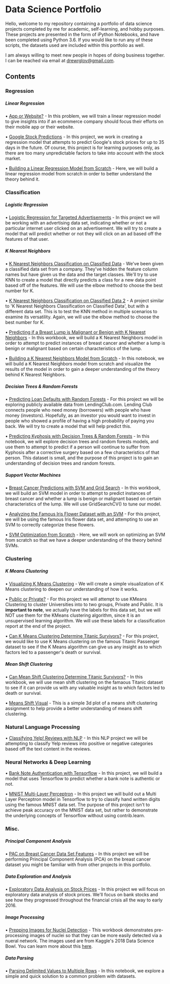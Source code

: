 # Data Science Portfolio

Hello, welcome to my repository containing a portfolio of data science projects completed by me for academic, self-learning, and hobby purposes. These projects are presented in the form of iPython Notebooks, and have been completed using Python 3.6. If you would like to run any of these scripts, the datasets used are included within this portfolio as well.

I am always willing to meet new people in hopes of doing business together. I can be reached via email at drewrglov@gmail.com.


## Contents


### Regression


##### Linear Regression
   • [App or Website?](https://github.com/drewglov/Portfolio/blob/master/Regression/Linear%20Regression%20-%20App%20or%20Website.ipynb) - In this problem, we will train a linear regression model to give insights into if an ecommerce company should focus their efforts on their mobile app or their website.
   
   • [Google Stock Predictions](https://github.com/drewglov/Portfolio/blob/master/Regression/Regression%20-%20Stock.ipynb) - In this project, we work in creating a regression model that attempts to predict Google's stock prices for up to 35 days in the future. Of course, this project is for learning purposes only, as there are too many unpredictable factors to take into account with the stock market.

   • [Building a Linear Regression Model from Scratch](https://github.com/drewglov/Portfolio/blob/master/Regression/Linear%20regression%20from%20scratch.ipynb) - Here, we will build a linear regression model from scratch in order to better understand the theory behind it.

### Classification


##### Logistic Regression
   • [Logistic Regression for Targeted Advertisements](https://github.com/drewglov/Portfolio/blob/master/Classification/Logistic%20Regression%20for%20Targeted%20Advertisements.ipynb) - In this project we will be working with an advertising data set, indicating whether or not a particular internet user clicked on an advertisement. We will try to create a model that will predict whether or not they will click on an ad based off the features of that user.
  
##### K Nearest Neighbors
   • [K Nearest Neighbors Classification on Classified Data](https://github.com/drewglov/Portfolio/blob/master/Classification/K%20Nearest%20Neighbors%20with%20Classified%20Data.ipynb) - We've been given a classified data set from a company. They've hidden the feature column names but have given us the data and the target classes. We'll try to use KNN to create a model that directly predicts a class for a new data point based off of the features. We will use the elbow method to choose the best number for K.
   
   • [K Nearest Neighbors Classification on Classified Data 2](https://github.com/drewglov/Portfolio/blob/master/Classification/K%20Nearest%20Neighbors%20with%20Classified%20Data%202.ipynb) - A project similar to 'K Nearest Neighbors Classification on Classified Data', but with a different data set. This is to test the KNN method in multiple scenarios to examine its versatility. Again, we will use the elbow method to choose the best number for K.

   • [Predicting if a Breast Lump is Malignant or Benign with K Nearest Neighbors](https://github.com/drewglov/Portfolio/blob/master/Classification/K%20Nearest%20Neighbors%20-%20Breast%20Cancer.ipynb) - In this workbook, we will build a K Nearest Neighbors model in order to attempt to predict instances of breast cancer and whether a lump is benign or malignant based on certain characteristics of the lump.
   
   • [Building a K Nearest Neighbors Model from Scratch](https://github.com/drewglov/Portfolio/blob/master/Classification/K%20Nearest%20Neighbors%20from%20Scratch.ipynb) - In this notebook, we will build a K Nearest Neighbors model from scratch and visualize the results of the model in order to gain a deeper understanding of the theory behind K Nearest Neighbors.

##### Decision Trees & Random Forests
   • [Predicting Loan Defaults with Random Forests](https://github.com/drewglov/Portfolio/blob/master/Classification/Predicting%20Loan%20Defaults%20with%20Random%20Forests.ipynb) - For this project we will be exploring publicly available data from LendingClub.com. Lending Club connects people who need money (borrowers) with people who have money (investors). Hopefully, as an investor you would want to invest in people who showed a profile of having a high probability of paying you back. We will try to create a model that will help predict this.
   
   • [Predicting Kyphosis with Decision Trees & Random Forests](https://github.com/drewglov/Portfolio/blob/master/Classification/Predicting%20Kyphosis%20with%20Decision%20Trees%20%26%20Random%20Forests.ipynb) - In this notebook, we will explore decision trees and random forests models, and use them to attempt to predict if a person will continue to suffer from Kyphosis after a corrective surgery based on a few characteristics of that person. This dataset is small, and the purpose of this project is to gain an understanding of decision trees and random forests.

##### Support Vector Machines
   • [Breast Cancer Predictions with SVM and Grid Search](https://github.com/drewglov/Portfolio/blob/master/Classification/%20Breast%20Cancer%20Predictions%20with%20SVM.ipynb) - In this workbook, we will build an SVM model in order to attempt to predict instances of breast cancer and whether a lump is benign or malignant based on certain characteristics of the lump. We will use GridSearchCV() to tune our model.
   
   • [Analyzing the Famous Iris Flower Dataset with an SVM](https://github.com/drewglov/Portfolio/blob/master/Classification/Support%20Vector%20Machines%20-%20Iris.ipynb) - For this project, we will be using the famous Iris flower data set, and attempting to use an SVM to correctly categorize these flowers.
   
   • [SVM Optimization from Scratch](https://github.com/drewglov/Portfolio/blob/master/Classification/SVM%20optimization%20from%20scratch.ipynb) - Here, we will work on optimizing an SVM from scratch so that we have a deeper understanding of the theory behind SVMs.
   
### Clustering


##### K Means Clustering
   • [Visualizing K Means Clustering](https://github.com/drewglov/Portfolio/blob/master/Clustering/Visualizing%20K%20Means.ipynb) - We will create a simple visualization of K Means clustering to deepen our understanding of how it works.
   
   • [Public or Private?](https://github.com/drewglov/Portfolio/blob/master/Clustering/K%20Means%20Clustering%20-%20Public%20or%20Private.ipynb) - For this project we will attempt to use KMeans Clustering to cluster Universities into to two groups, Private and Public. It is **important to note**, we actually have the labels for this data set, but we will NOT use them for the KMeans clustering algorithm, since it is an unsupervised learning algorithm. We will use these labels for a classification report at the end of the project.
   
   • [Can K Means Clustering Determine Titanic Survivors?](https://github.com/drewglov/Portfolio/blob/master/Clustering/Clustering%20-%20KMeans%20Titanic%20and%20Handling%20Text.ipynb) - For this project, we would like to use K Means clustering on the famous Titanic Passenger dataset to see if the K Means algorithm can give us any insight as to which factors led to a passenger's death or survival.

##### Mean Shift Clustering
   • [Can Mean Shift Clustering Determine Titanic Survivors?](https://github.com/drewglov/Portfolio/blob/master/Clustering/Mean%20Shift%20with%20Titanic%20Data.ipynb) - In this workbook, we will use mean shift clustering on the famaous Titanic dataset to see if it can provide us with any valuable insight as to which factors led to death or survival.
   
   • [Means Shift Visual](https://github.com/drewglov/Portfolio/blob/master/Clustering/Hierarchical%20Clustering%20-%20Mean%20Shift.ipynb) - This is a simple 3d plot of a means shift clustering assignment to help provide a better understanding of means shift clustering.

### Natural Language Processing
   • [Classifying Yelp! Reviews with NLP](https://github.com/drewglov/Portfolio/blob/master/Natural%20Language%20Processing/Classifying%20Yelp!%20Reviews%20with%20NLP.ipynb) - In this NLP project we will be attempting to classify Yelp reviews into positive or negative categories based off the text content in the reviews.

### Neural Networks & Deep Learning
   • [Bank Note Authentication with Tensorflow](https://github.com/drewglov/Portfolio/blob/master/Deep%20Learning/Bank%20Note%20Authentication%20with%20TF.ipynb) - In this project, we will build a model that uses Tensorflow to predict whether a bank note is authentic or not.
   
   • [MNIST Multi-Layer Perceptron](https://github.com/drewglov/Portfolio/blob/master/Deep%20Learning/MNIST%20with%20Multi-Layer%20Perceptron.ipynb) - In this project we will build out a Multi Layer Perceptron model in Tensorflow to try to classify hand written digits using the famous MNIST data set. The purpose of this project isn't to achieve peak accuracy on the MNIST data set, but rather to demonstrate the underlying concepts of Tensorflow without using contrib.learn.

### Misc.

##### Principal Component Analysis
   • [PAC on Breast Cancer Data Set Features](https://github.com/drewglov/Portfolio/blob/master/Misc/Principal%20Component%20Analysis.ipynb) - In this project we will be performing Principal Component Analysis (PCA) on the breast cancer dataset you might be familiar with from other projects in this portfolio.


##### Data Exploration and Analysis
   • [Exploratory Data Analysis on Stock Prices](https://github.com/drewglov/Portfolio/blob/master/Misc/Data%20Exploration%20%26%20Analysis%20-%20Stock%20Prices.ipynb) - In this project we will focus on exploratory data analysis of stock prices. We'll focus on bank stocks and see how they progressed throughout the financial crisis all the way to early 2016.


##### Image Processing
   • [Prepping Images for Nuclei Detection](https://github.com/drewglov/Portfolio/blob/master/Misc/Data%20Prep%20with%20Images.ipynb) - This workbook demonstrates pre-processing images of nuclei so that they can be more easily detected via a nueral network. The images used are from Kaggle's 2018 Data Science Bowl. You can learn more about this [here](https://www.kaggle.com/c/data-science-bowl-2018).
 

##### Data Parsing
   • [Parsing Delimited Values to Multiple Rows](https://github.com/drewglov/Portfolio/blob/master/Misc/Parsing%20Data%20in%20Python.ipynb) - In this notebook, we explore a simple and quick solution to a common problem with datasets.
